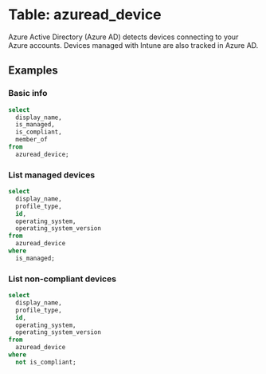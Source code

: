 # Table: azuread_device

Azure Active Directory (Azure AD) detects devices connecting to your Azure accounts. Devices managed with Intune are also tracked in Azure AD.

## Examples

### Basic info

```sql
select
  display_name,
  is_managed,
  is_compliant,
  member_of
from
  azuread_device;
```

### List managed devices

```sql
select
  display_name,
  profile_type,
  id,
  operating_system,
  operating_system_version
from
  azuread_device
where
  is_managed;
```

### List non-compliant devices

```sql
select
  display_name,
  profile_type,
  id,
  operating_system,
  operating_system_version
from
  azuread_device
where
  not is_compliant;
```
